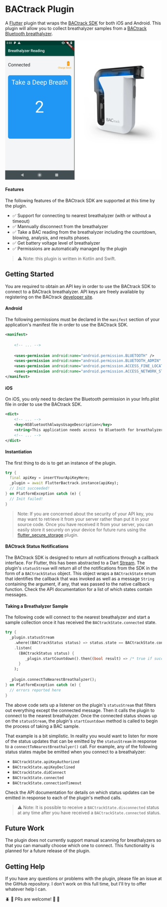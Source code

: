 # BACtrack Plugin

A [Flutter][1] plugin that wraps the [BACtrack SDK][2] for both iOS and Android.  This plugin will allow you to collect
breathalyzer samples from a [BACtrack Bluetooth breathalyzer][6].

![BACtrack Screen Shot](https://raw.githubusercontent.com/deanriverson/flutter_bactrack/master/assets/images/repo/flutter_bactrack.png)

#### Features
The following features of the BACtrack SDK are supported at this time by the plugin.

  * :white_check_mark: Support for connecting to nearest breathalyzer (with or without a timeout)
  * :white_check_mark: Mannually disconnect from the breathalyzer
  * :white_check_mark: Take a BAC reading from the breathalyzer including the countdown, blowing, analysis, and results phases.
  * :white_check_mark: Get battery voltage level of breathalyzer
  * :white_check_mark: Permissions are automatically managed by the plugin
  
> :warning: Note: this plugin is written in Kotlin and Swift.

## Getting Started
You are required to obtain an API key in order to use the BACtrack SDK to connect to a BACtrack breathalyzer.  API keys are freely available by registering on the BACtrack [developer site][3].

#### Android
The following permissions must be declared in the `manifest` section of your application's manifest file in order to use the BACtrack SDK.
```xml
<manifest>

    <!-- ... -->

    <uses-permission android:name="android.permission.BLUETOOTH" />
    <uses-permission android:name="android.permission.BLUETOOTH_ADMIN" />
    <uses-permission android:name="android.permission.ACCESS_FINE_LOCATION" />
    <uses-permission android:name="android.permission.ACCESS_NETWORK_STATE" />
</manifest>
```

#### iOS
On iOS, you only need to declare the Bluetooth permission in your Info.plist file in order to use the BACtrack SDK.

```xml
<dict>
    <!-- ... -->
    <key>NSBluetoothAlwaysUsageDescription</key>
    <string>This application needs access to Bluetooth for breathalyzer readings</string>
    <!-- ... -->
</dict>
```

#### Instantiation
The first thing to do is to get an instance of the plugin.

```dart
try {
  final apiKey = insertYourApiKeyHere;
  _plugin = await FlutterBactrack.instance(apiKey);
  // Init succeeded!
} on PlatformException catch (e) {
  // Init failed!
}
```
> Note: If you are concerned about the security of your API key, you may want to retrieve it from your 
> server rather than put it in your source code. Once you have received it from your server, you can
> easily store it securely on your device for future runs using the [flutter_secure_storage][5] plugin.

#### BACtrack Status Notifications
The BACtrack SDK is designed to return all notifications through a callback interface.  For Flutter, this
has been abstracted to a Dart [Stream][4].  The plugin's `statusStream` will return all of the notifications 
from the SDK in the form of a `BACtrackStatus` object. This object wraps a `BACtrackState` enum that 
identifies the callback that was invoked as well as a message `String` containing the argument, if any, that was
passed to the native callback function.  Check the API documentation for a list of which states contain messages.

#### Taking a Breathalyzer Sample
The following code will connect to the nearest breathalyzer and start a sample collection once it has
received the `BACtrackState.connected` state.

```dart
try {
  _plugin.statusStream
    .where((BACtrackStatus status) => status.state == BACtrackState.connected)
    .listen(
      (BACtrackStatus status) {
         _plugin.startCountdown().then((bool result) => /* true if success in starting countdowwn */);
      }
    );

  _plugin.connectToNearestBreathalyzer();
} on PlatformException catch (e) {
  // errors reported here
}
```

The above code sets up a listener on the plugin's `statusStream` that filters out everything except the
connected message.  Then it calls the plugin to connect to the nearest breathalyzer.  Once the connected
status shows up on the `statusStream`, the plugin's `startCountdown` method is called to begin the process
of taking a BAC sample.

That example is a bit simplistic. In reality you would want to listen for more of the status updates
that can be emitted by the `statusStream` in response to a `connectToNearestBreathalyer()` call.  For
example, any of the following status states maybe be emitted when you connect to a breathalyzer:
  * `BACtrackState.apiKeyAuthorized`
  * `BACtrackState.apiKeyDeclined`
  * `BACtrackState.didConnect`
  * `BACtrackState.connected`
  * `BACtrackState.connectionTimeout`

Check the API documentation for details on which status updates can be emitted in response to each of
the plugin's method calls.

> :warning: Note: It is possible to receive a `BACtrackState.disconnected` status at any time after you have
> received a `BACtrackState.connected` status.

## Future Work
The plugin does not currently support manual scanning for breathalyzers so that you can manually choose 
which one to connect.  This functionality is planned for a future release of the plugin.

## Getting Help
If you have any questions or problems with the plugin, please file an issue at the GitHub repository.
I don't work on this full time, but I'll try to offer whatever help I can.  

:beetle: :ant: PRs are welcome! :honeybee: :bug:

[1]: https://flutter.dev/
[2]: https://developer.bactrack.com/documentation
[3]: https://developer.bactrack.com
[4]: https://api.dart.dev/stable/2.7.2/dart-async/Stream-class.html
[5]: https://pub.dev/packages/flutter_secure_storage
[6]: https://www.bactrack.com/
